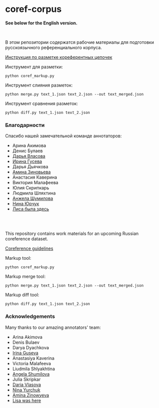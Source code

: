 # coref-corpus

**See below for the English version.**

</br>

В этом репозитории содержатся рабочие материалы для подготовки русскоязычного референциального корпуса.

[Инструкция по разметке кореферентных цепочек](coreference_guidelines.md)

Инструмент для разметки:

    python coref_markup.py

Инструмент слияния разметок:

    python merge.py text_1.json text_2.json --out text_merged.json
    
Инструмент сравнения разметок:

    python diff.py text_1.json text_2.json

### Благодарности
Спасибо нашей замечательной команде аннотаторов:
* Арина Акимова
* Денис Булаев
* [Дарья Власова](https://github.com/Dariavld)
* [Ирина Гусева](https://github.com/irinaguseva)
* Дарья Дьячкова
* [Амина Зиновьева](https://github.com/AminaZi)
* Анастасия Каверина
* Виктория Малафеева
* Юлия Скрипкарь
* Людмила Шляхтина
* [Анжела Шумилова](https://github.com/AngelaShumilova)
* [Нина Юрчук](https://github.com/Satynth)
* [Лиса была здесь](https://github.com/xiaoliska)


</br>
</br>

This repository contains work materials for an upcoming Russian coreference dataset.

[Coreference guidelines](coreference_guidelines.md)

Markup tool:

    python coref_markup.py

Markup merge tool:

    python merge.py text_1.json text_2.json --out text_merged.json
    
Markup diff tool:

    python diff.py text_1.json text_2.json
    
### Acknowledgements
Many thanks to our amazing annotators' team:
* Arina Akimova
* Denis Bulaev
* Darya Dyachkova
* [Irina Guseva](https://github.com/irinaguseva)
* Anastasiya Kaverina
* Victoria Malafeeva
* Liudmila Shlyakhtina
* [Angela Shumilova](https://github.com/AngelaShumilova)
* Julia Skripkar
* [Daria Vlasova](https://github.com/Dariavld)
* [Nina Yurchuk](https://github.com/Satynth)
* [Amina Zinowyeva](https://github.com/AminaZi)
* [Lisa was here](https://github.com/xiaoliska)
